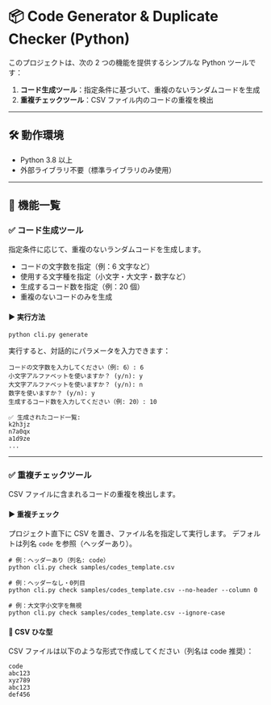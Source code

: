 # 📦 Code Generator & Duplicate Checker (Python)

このプロジェクトは、次の 2 つの機能を提供するシンプルな Python ツールです：

1. **コード生成ツール**：指定条件に基づいて、重複のないランダムコードを生成
2. **重複チェックツール**：CSV ファイル内のコードの重複を検出

---

## 🛠️ 動作環境

- Python 3.8 以上
- 外部ライブラリ不要（標準ライブラリのみ使用）

---

## 🚀 機能一覧

### ✅ コード生成ツール

指定条件に応じて、重複のないランダムコードを生成します。

- コードの文字数を指定（例：6 文字など）
- 使用する文字種を指定（小文字・大文字・数字など）
- 生成するコード数を指定（例：20 個）
- 重複のないコードのみを生成

#### ▶️ 実行方法

```
python cli.py generate
```

実行すると、対話的にパラメータを入力できます：

```
コードの文字数を入力してください（例: 6）: 6
小文字アルファベットを使いますか？ (y/n): y
大文字アルファベットを使いますか？ (y/n): n
数字を使いますか？ (y/n): y
生成するコード数を入力してください（例: 20）: 10

✅ 生成されたコード一覧:
k2h3jz
n7a0qx
a1d9ze
...
```

---

### ✅ 重複チェックツール

CSV ファイルに含まれるコードの重複を検出します。

#### ▶️ 重複チェック

プロジェクト直下に CSV を置き、ファイル名を指定して実行します。
デフォルトは列名 `code` を参照（ヘッダーあり）。

```
# 例：ヘッダーあり（列名: code）
python cli.py check samples/codes_template.csv

# 例：ヘッダーなし・0列目
python cli.py check samples/codes_template.csv --no-header --column 0

# 例：大文字小文字を無視
python cli.py check samples/codes_template.csv --ignore-case
```

#### 📄 CSV ひな型

CSV ファイルは以下のような形式で作成してください（列名は code 推奨）：

```
code
abc123
xyz789
abc123
def456
```
